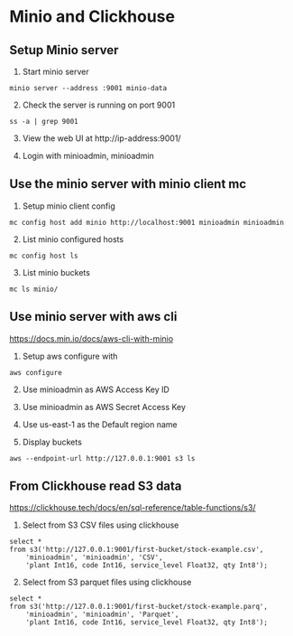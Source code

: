 # Minio and Clickhouse

## Setup Minio server

1. Start minio server

```
minio server --address :9001 minio-data
```

2. Check the server is running on port 9001

```
ss -a | grep 9001
```

3. View the web UI at http://ip-address:9001/

4. Login with minioadmin, minioadmin

## Use the minio server with minio client mc

1. Setup minio client config

```
mc config host add minio http://localhost:9001 minioadmin minioadmin
```

2. List minio configured hosts

```
mc config host ls
```

3. List minio buckets

```
mc ls minio/
```

## Use minio server with aws cli

https://docs.min.io/docs/aws-cli-with-minio

1. Setup aws configure with 

```
aws configure
```

2. Use minioadmin as AWS Access Key ID

3. Use minioadmin as AWS Secret Access Key

4. Use us-east-1 as the Default region name

5. Display buckets

```
aws --endpoint-url http://127.0.0.1:9001 s3 ls
```

## From Clickhouse read S3 data

https://clickhouse.tech/docs/en/sql-reference/table-functions/s3/

1. Select from S3 CSV files using clickhouse

```
select *
from s3('http://127.0.0.1:9001/first-bucket/stock-example.csv',
    'minioadmin', 'minioadmin', 'CSV',
    'plant Int16, code Int16, service_level Float32, qty Int8');
```

2. Select from S3 parquet files using clickhouse

```
select *
from s3('http://127.0.0.1:9001/first-bucket/stock-example.parq',
    'minioadmin', 'minioadmin', 'Parquet',
    'plant Int16, code Int16, service_level Float32, qty Int8');
```


